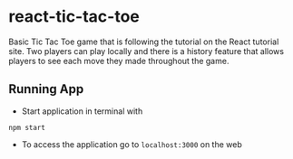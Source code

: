 # react-tic-tac-toe
Basic Tic Tac Toe game that is following the tutorial on the React tutorial site. Two players can play locally and there is a history feature that allows players to see each move they made throughout the game. 

## Running App
* Start application in terminal with 
```console
npm start
```
* To access the application go to ```localhost:3000``` on the web